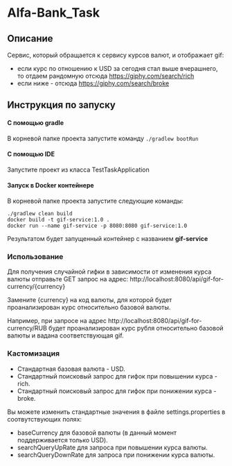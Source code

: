 # Alfa-Bank_Task
## Описание
Cервис, который обращается к сервису курсов валют, и отображает gif:
 -  если курс по отношению к USD за сегодня стал выше вчерашнего, то отдаем рандомную отсюда https://giphy.com/search/rich
 -  если ниже - отсюда https://giphy.com/search/broke
## Инструкция по запуску
#### С помощью gradle
В корневой папке проекта запустите команду ```./gradlew bootRun```
#### С помощью IDE
Запустите проект из класса TestTaskApplication

#### Запуск в Docker контейнере
В корневой папке проекта запустите следующие команды:
```
./gradlew clean build
docker build -t gif-service:1.0 .
docker run --name gif-service -p 8080:8080 gif-service:1.0
```
Результатом будет запущенный контейнер с названием **gif-service**

### Использование
Для получения случайной гифки в зависимости от изменения курса валюты отправьте GET запрос на адрес:
http://localhost:8080/api/gif-for-currency/{currency}

Замените {currency} на код валюты, для которой будет проанализирован курс относительно базовой валюты.

Например, при запросе на адрес http://localhost:8080/api/gif-for-currency/RUB будет проанализирован курс рубля относительно базовой валюты и вадана соответствующая gif.

### Кастомизация
 - Стандартная базовая валюта - USD.
 - Стандартный поисковый запрос для гифок при повышении курса - rich.
 - Стандартный поисковый запрос для гифок при понижении курса - broke.
 
Вы можете изменить стандартные значения в файле settings.properties в соотвутствующих полях:
 - baseCurrency для базовой валюты (в данный момент поддерживается только USD).
 - searchQueryUpRate для запроса при повышении курса валюты.
 - searchQueryDownRate для запроса при понижении курса валюты.

